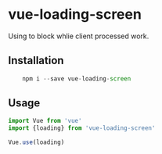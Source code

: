 # vue-loading-screen
Using to block whlie client processed work.

## Installation
```js
    npm i --save vue-loading-screen
```

## Usage
```js
import Vue from 'vue'
import {loading} from 'vue-loading-screen'

Vue.use(loading)
```
